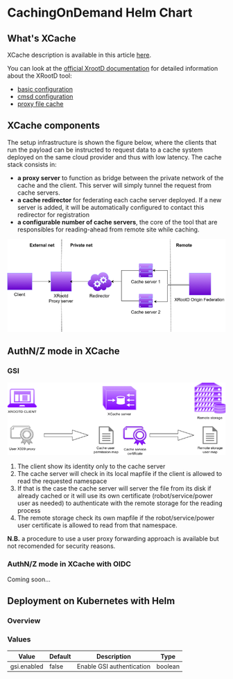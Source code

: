 # CachingOnDemand Helm Chart

## What's XCache

XCache description is available in this article [here](https://iopscience.iop.org/article/10.1088/1742-6596/513/4/042044/pdf).

You can look at the [official XrootD documentation](http://xrootd.org/docs.html) for detailed information about the XRootD tool:

* [basic configuration](http://xrootd.org/doc/dev47/xrd_config.htm)
* [cmsd configuration](http://xrootd.org/doc/dev45/cms_config.htm)
* [proxy file cache](http://xrootd.org/doc/dev47/pss_config.htm)

## XCache components

The setup infrastructure is shown the figure below, where the clients that run the payload can be instructed to request data to a cache system deployed on the same cloud provider and thus with low latency. The cache stack consists in:

* __a proxy server__ to function as bridge between the private network of the cache and the client. This server will simply tunnel the request from cache servers.
* __a cache redirector__ for federating each cache server deployed. If a new server is added, it will be automatically configured to contact this redirector for registration
* __a configurable number of cache servers__, the core of the tool that are responsibles for reading-ahead from remote site while caching.

![Schema of the components deployed for using a caching on-demand system on cloud resources](img/xcache_k8s.png)

## AuthN/Z mode in XCache

### GSI

![Schema of AuthN/Z for caching on-demand system](img/xcache_auth.png)

1. The client show its identity only to the cache server
2. The cache server will check in its local mapfile if the client is allowed to read the requested namespace
3. If that is the case the cache server will server the file from its disk if already cached or it will use its own certificate (robot/service/power user as needed) to authenticate with the remote storage for the reading process
4. The remote storage check its own mapfile if the robot/service/power user certificate is allowed to read from that namespace.

__N.B.__ a procedure to use a user proxy forwarding approach is available but not recomended for security reasons.

### AuthN/Z mode in XCache with OIDC

Coming soon...

## Deployment on Kubernetes with Helm

### Overview

### Values

| Value  | Default  | Description  | Type  |  
|---|---|---|---|
| gsi.enabled  | false  |  Enable GSI authentication  | boolean  |  
